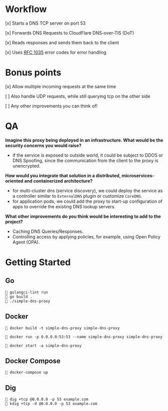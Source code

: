 # Workflow

[x] Starts a DNS TCP server on port 53

[x] Forwards DNS Requests to CloudFlare DNS-over-TlS (DoT)

[x] Reads responses and sends them back to the client

[x] Uses [RFC 1035](https://www.rfc-editor.org/rfc/rfc1035#section-4.1.1) error codes for error handling

# Bonus points

[x] Allow multiple incoming requests at the same time

[ ] Also handle UDP requests, while still querying tcp on the other side

[ ] Any other improvements you can think of!

# QA

**Imagine this proxy being deployed in an infrastructure. What would be the security concerns you would raise?**

* if the service is exposed to outside world, it could be subject to DDOS or DNS Spoofing, since the communication from the client to the proxy is unencrypted.

**How would you integrate that solution in a distributed, microservices-oriented and containerized architecture?**

* for multi-cluster dns (service discovery), we could deploy the service as a controller similar to `ExternalDNS` plugin or customize `CoreDNS`.
* for application pods, we could add the proxy to start-up configuration of apps to override the existing DNS lookup servers.

**What other improvements do you think would be interesting to add to the project?**

* Caching DNS Queries/Responses.
* Controlling access by applying policies, for example, using Open Policy Agent (OPA).

# Getting Started

## Go

```
 golangci-lint run
 go build .
 ./simple-dns-proxy 
```

## Docker

```
 docker build -t simple-dns-proxy simple-dns-proxy

 docker run -p 0.0.0.0:53:53 --name simple-dns-proxy simple-dns-proxy

 docker start -a simple-dns-proxy
```

## Docker Compose

```
 docker-compose up
```

## Dig

```
 dig +tcp @0.0.0.0 -p 53 example.com
 kdig +tcp -d @0.0.0.0 -p 53 example.com
```
